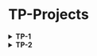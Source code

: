 # TP-Projects

<details>
<br/>
<summary><b>TP-1</b></summary>
<br/>

L’objectif dans ce travail est de créer un formulaire client en utilisant un objet de type fenêtre
JFrame qui contient à son rôle un objet de type JPanel géré par un gestionnaire de contenu
de type « CardLayout » pour afficher les objets du formulaire d’une façon périodique en
appuyant sur les boutons «First, Previous, Next, et Last ».
Les objets java utilisés dans ce projet sont :
1. JPanel
2. CardLayout
3. JButton
4. JTextfield
5. JLabel
6. BorderLayout
7. MouseListener
8. JFrame principale (Avec la méthode setDefaultCloseOperation(JFrame.EXIT_ON_CLOSE))

### Demo

> First affiche l’étiquette No client

<br/>

![first](/demo/first/1.png "First image")

> Next affiche le champ de texte pour le No client

<br/>

![first](/demo/first/2.png "First image")

> Next affiche l’étiquette nom de client

<br/>

![second](/demo/first/3.png "Second image")

> Next affiche le champ de texte pour le nom de client

<br/>

![third](/demo/first/4.png "Third image")

> Next affiche l’étiquette prénom de client

<br/>

![fourth](/demo/first/5.png "Fourth image")

> Next affiche le champ de texte pour le prénom de client

<br/>

![fifth](/demo/first/6.png "Fifth image")

> Next affiche l’étiquette adresse de client

<br/>

![sixth](/demo/first/7.png "Sixth image")

> Next affiche le champ de texte pour l’adresse de client

<br/>

![seventh](/demo/first/8.png "Seventh image")

> <p>
>   <i>toute valeur insérée dans les champs de texte reste présente malgré l’utilisation du bouton « Next »</i>
> </p>

</details>

<details>
  <br/>
  <summary><b>TP-2</b></summary>
  <br/>
  
L’objectif dans ce travail est de créer un formulaire client en utilisant un objet de type fenêtre
JFrame qui contient à son rôle un objet de type JPanel géré par un gestionnaire de contenu
de type « GroupLayout ».
Les objets java utilisés dans ce projet sont :
1. JPanel
2. GroupLayout
3. JButton
4. JTextfield
5. JLabel
6. BorderLayout
7. JFrame principale (Avec la méthode setDefaultCloseOperation(JFrame.EXIT_ON_CLOSE))
 
### Demo
  
> Resultat d'execution du class <code>me.mouad.second/ClientForm.java</code>

<br/>

![first-2](/demo/second/1.png "First image")

</details>
